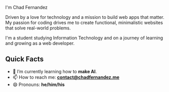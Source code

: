 
I'm Chad Fernandez

Driven by a love for technology and a mission to build web apps that matter. My passion for coding drives me to create functional, minimalistic websites that solve real-world problems.

I'm a student studying Information Technology and on a journey of learning and growing as a web developer.

## Quick Facts

- 🌱 I’m currently learning how to **make AI**.
- 📫 How to reach me: **[contact@chadfernandez.me](mailto:contact@chadfernandez.me)**
- 😄 Pronouns: **he/him/his**
